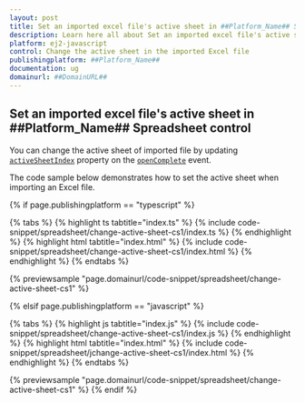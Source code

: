 ```yaml
---
layout: post
title: Set an imported excel file's active sheet in ##Platform_Name## Spreadsheet control | Syncfusion
description: Learn here all about Set an imported excel file's active sheet in Syncfusion ##Platform_Name## Spreadsheet control of Syncfusion Essential JS 2 and more.
platform: ej2-javascript
control: Change the active sheet in the imported Excel file 
publishingplatform: ##Platform_Name##
documentation: ug
domainurl: ##DomainURL##
---
```


## Set an imported excel file's active sheet in ##Platform_Name## Spreadsheet control

You can change the active sheet of imported file by updating [`activeSheetIndex`](https://ej2.syncfusion.com/react/documentation/api/spreadsheet/#activesheetindex) property on the [`openComplete`](https://ej2.syncfusion.com/react/documentation/api/spreadsheet/#opencomplete) event.

The code sample below demonstrates how to set the active sheet when importing an Excel file.

{% if page.publishingplatform == "typescript" %}

 {% tabs %}
{% highlight ts tabtitle="index.ts" %}
{% include code-snippet/spreadsheet/change-active-sheet-cs1/index.ts %}
{% endhighlight %}
{% highlight html tabtitle="index.html" %}
{% include code-snippet/spreadsheet/change-active-sheet-cs1/index.html %}
{% endhighlight %}
{% endtabs %}
        
{% previewsample "page.domainurl/code-snippet/spreadsheet/change-active-sheet-cs1" %}

{% elsif page.publishingplatform == "javascript" %}

{% tabs %}
{% highlight js tabtitle="index.js" %}
{% include code-snippet/spreadsheet/change-active-sheet-cs1/index.js %}
{% endhighlight %}
{% highlight html tabtitle="index.html" %}
{% include code-snippet/spreadsheet/jchange-active-sheet-cs1/index.html %}
{% endhighlight %}
{% endtabs %}

{% previewsample "page.domainurl/code-snippet/spreadsheet/change-active-sheet-cs1" %}
{% endif %}